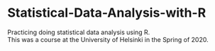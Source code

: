 # Statistical-Data-Analysis-with-R
Practicing doing statistical data analysis using R.  
This was a course at the University of Helsinki in the Spring of 2020.
